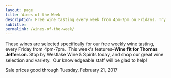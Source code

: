 ```yaml
---
layout: page
title: Wines of the Week
description: Free wine tasting every week from 4pm-7pm on Fridays. Try four different wines every week and find your next favorite bottle.
subtitle:
permalink: /wines-of-the-week/
---
```



These wines are selected specifically for our free weekly wine tasting, every Friday from 4pm-7pm. &nbsp;This week's features–**Wine fit for Thomas Jefferson.**&nbsp;Stop by Westlake Wine & Spirits today, and shop our great wine selection and variety. &nbsp;Our knowledgeable staff will be glad to help!

Sale prices good through Tuesday, February 21, 2017

&nbsp;